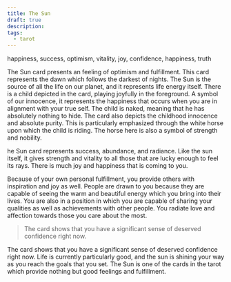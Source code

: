 ```yaml
---
title: The Sun
draft: true
description: 
tags:
  - tarot
---
```



happiness, success, optimism, vitality, joy, confidence, happiness, truth

The Sun card presents an feeling of optimism and fulfillment. This card represents the dawn which follows the darkest of nights. The Sun is the source of all the life on our planet, and it represents life energy itself. There is a child depicted in the card, playing joyfully in the foreground. A symbol of our innocence, it represents the happiness that occurs when you are in alignment with your true self. The child is naked, meaning that he has absolutely nothing to hide. The card also depicts the childhood innocence and absolute purity. This is particularly emphasized through the white horse upon which the child is riding. The horse here is also a symbol of strength and nobility.

he Sun card represents success, abundance, and radiance. Like the sun itself, it gives strength and vitality to all those that are lucky enough to feel its rays. There is much joy and happiness that is coming to you.  
  
Because of your own personal fulfillment, you provide others with inspiration and joy as well. People are drawn to you because they are capable of seeing the warm and beautiful energy which you bring into their lives. You are also in a position in which you are capable of sharing your qualities as well as achievements with other people. You radiate love and affection towards those you care about the most. 

> The card shows that you have a significant sense of deserved confidence right now. 

The card shows that you have a significant sense of deserved confidence right now. Life is currently particularly good, and the sun is shining your way as you reach the goals that you set. The Sun is one of the cards in the tarot which provide nothing but good feelings and fulfillment.